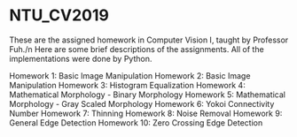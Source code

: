 # NTU_CV2019
These are the assigned homework in Computer Vision I, taught by Professor Fuh./n
Here are some brief descriptions of the assignments.
All of the implementations were done by Python.

Homework 1: Basic Image Manipulation
Homework 2: Basic Image Manipulation
Homework 3: Histogram Equalization
Homework 4: Mathematical Morphology - Binary Morphology
Homework 5: Mathematical Morphology - Gray Scaled Morphology
Homework 6: Yokoi Connectivity Number
Homework 7: Thinning
Homework 8: Noise Removal
Homework 9: General Edge Detection
Homework 10: Zero Crossing Edge Detection
